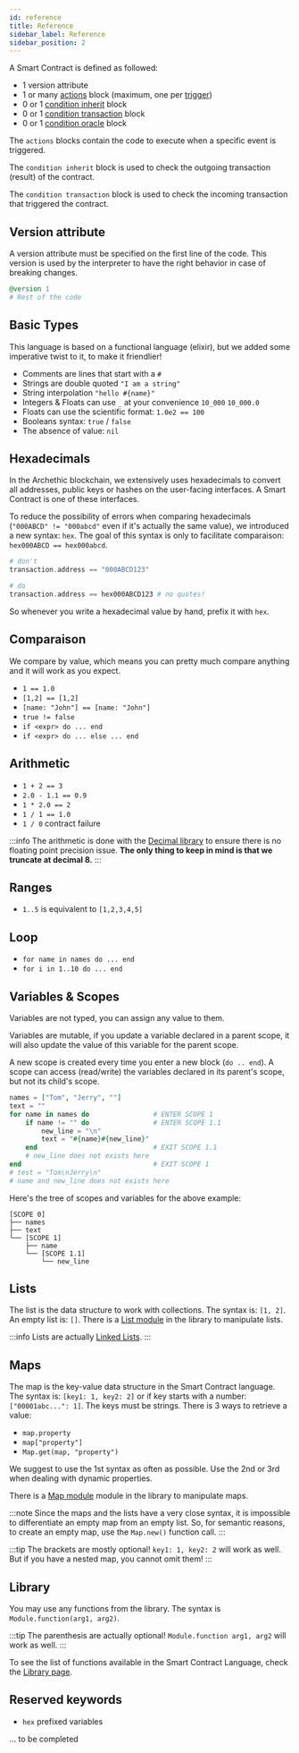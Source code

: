 ```yaml
---
id: reference
title: Reference
sidebar_label: Reference
sidebar_position: 2
---
```


A Smart Contract is defined as followed: 

- 1 version attribute
- 1 or many [actions](/build/smart-contracts/reference/actions) block (maximum, one per [trigger](/build/smart-contracts/reference/triggers))
- 0 or 1 [condition inherit](/build/smart-contracts/reference/condition#inherit) block
- 0 or 1 [condition transaction](/build/smart-contracts/reference/condition#transaction) block
- 0 or 1 [condition oracle](/build/smart-contracts/reference/condition#oracle) block

The `actions` blocks contain the code to execute when a specific event is triggered.

The `condition inherit` block is used to check the outgoing transaction (result) of the contract.

The `condition transaction` block is used to check the incoming transaction that triggered the contract.

## Version attribute

A version attribute must be specified on the first line of the code. This version is used by the interpreter to have the right behavior in case of breaking changes.

```elixir
@version 1
# Rest of the code
```

## Basic Types

This language is based on a functional language (elixir), but we added some imperative twist to it, to make it friendlier!

- Comments are lines that start with a `#`
- Strings are double quoted `"I am a string"`
- String interpolation `"hello #{name}"`
- Integers & Floats can use `_` at your convenience `10_000` `10_000.0`
- Floats can use the scientific format: `1.0e2 == 100` 
- Booleans syntax: `true` / `false`
- The absence of value: `nil`

## Hexadecimals

In the Archethic blockchain, we extensively uses hexadecimals to convert all addresses, public keys or hashes on the user-facing interfaces. A Smart Contract is one of these interfaces.

To reduce the possibility of errors when comparing hexadecimals (`"000ABCD" != "000abcd"` even if it's actually the same value), we introduced a new syntax: `hex`. The goal of this syntax is only to facilitate comparaison: `hex000ABCD == hex000abcd`.

```elixir
# don't 
transaction.address == "000ABCD123"

# do 
transaction.address == hex000ABCD123 # no quotes!
```

So whenever you write a hexadecimal value by hand, prefix it with `hex`.

## Comparaison

We compare by value, which means you can pretty much compare anything and it will work as you expect. 

- `1 == 1.0`
- `[1,2] == [1,2]`
- `[name: "John"] == [name: "John"]`
- `true != false`
- `if <expr> do ... end`
- `if <expr> do ... else ... end`

## Arithmetic

- `1 + 2 == 3`
- `2.0 - 1.1 == 0.9`
- `1 * 2.0 == 2`
- `1 / 1 == 1.0`
- `1 / 0` contract failure

:::info
The arithmetic is done with the [Decimal library](https://github.com/ericmj/decimal) to ensure there is no floating point precision issue.
**The only thing to keep in mind is that we truncate at decimal 8.**
:::

## Ranges

- `1..5` is equivalent to `[1,2,3,4,5]`

## Loop

- `for name in names do ... end`
- `for i in 1..10 do ... end`

## Variables & Scopes

Variables are not typed, you can assign any value to them.

Variables are mutable, if you update a variable declared in a parent scope, it will also update the value of this variable for the parent scope.

A new scope is created every time you enter a new block (`do .. end`). A scope can access (read/write) the variables declared in its parent's scope, but not its child's scope.

```elixir
names = ["Tom", "Jerry", ""]       
text = ""                           
for name in names do                # ENTER SCOPE 1
    if name != "" do                # ENTER SCOPE 1.1
        new_line = "\n"             
        text = "#{name}#{new_line}" 
    end                             # EXIT SCOPE 1.1
    # new_line does not exists here
end                                 # EXIT SCOPE 1
# test = "Tom\nJerry\n"
# name and new_line does not exists here
```

Here's the tree of scopes and variables for the above example:
```
[SCOPE 0]
├── names
├── text
└── [SCOPE 1]
    ├── name
    └── [SCOPE 1.1]
        └── new_line
```

## Lists

The list is the data structure to work with collections. The syntax is: `[1, 2]`. An empty list is: `[]`.
There is a [List module](/build/smart-contracts/reference/library#list) in the library to manipulate lists.

:::info
Lists are actually [Linked Lists](https://en.wikipedia.org/wiki/Linked_list).
:::

## Maps

The map is the key-value data structure in the Smart Contract language. The syntax is: `[key1: 1, key2: 2]` or if key starts with a number: `["00001abc...": 1]`. The keys must be strings.
There is 3 ways to retrieve a value:
- `map.property`
- `map["property"]`
- `Map.get(map, "property")`

We suggest to use the 1st syntax as often as possible. Use the 2nd or 3rd when dealing with dynamic properties.

There is a [Map module](/build/smart-contracts/reference/library#map) module in the library to manipulate maps.

:::note
Since the maps and the lists have a very close syntax, it is impossible to differentiate an empty map from an empty list. So, for semantic reasons, to create an empty map, use the `Map.new()` function call.
:::

:::tip
The brackets are mostly optional! `key1: 1, key2: 2` will work as well. But if you have a nested map, you cannot omit them!
:::

## Library

You may use any functions from the library. The syntax is `Module.function(arg1, arg2)`.

:::tip
The parenthesis are actually optional! `Module.function arg1, arg2` will work as well.
:::

To see the list of functions available in the Smart Contract Language, check the [Library page](/build/smart-contracts/reference/library).


## Reserved keywords

- `hex` prefixed variables

... to be completed